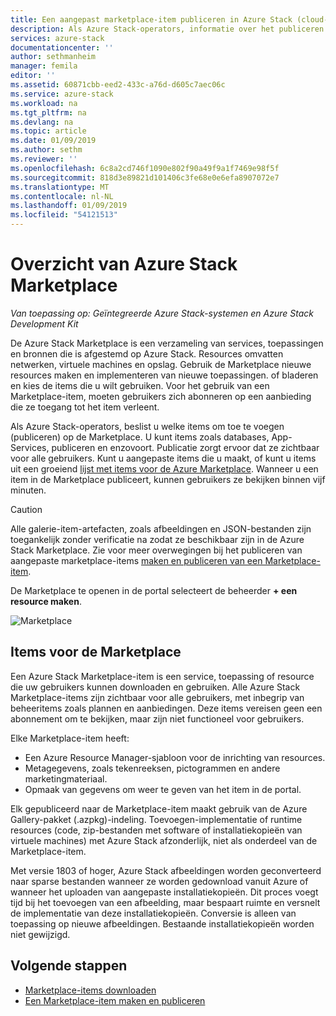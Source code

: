 ```yaml
---
title: Een aangepast marketplace-item publiceren in Azure Stack (cloud-operator) | Microsoft Docs
description: Als Azure Stack-operators, informatie over het publiceren van een aangepast marketplace-item in Azure Stack.
services: azure-stack
documentationcenter: ''
author: sethmanheim
manager: femila
editor: ''
ms.assetid: 60871cbb-eed2-433c-a76d-d605c7aec06c
ms.service: azure-stack
ms.workload: na
ms.tgt_pltfrm: na
ms.devlang: na
ms.topic: article
ms.date: 01/09/2019
ms.author: sethm
ms.reviewer: ''
ms.openlocfilehash: 6c8a2cd746f1090e802f90a49f9a1f7469e98f5f
ms.sourcegitcommit: 818d3e89821d101406c3fe68e0e6efa8907072e7
ms.translationtype: MT
ms.contentlocale: nl-NL
ms.lasthandoff: 01/09/2019
ms.locfileid: "54121513"
---
```

# <a name="azure-stack-marketplace-overview"></a>Overzicht van Azure Stack Marketplace

*Van toepassing op: Geïntegreerde Azure Stack-systemen en Azure Stack Development Kit*

De Azure Stack Marketplace is een verzameling van services, toepassingen en bronnen die is afgestemd op Azure Stack. Resources omvatten netwerken, virtuele machines en opslag. Gebruik de Marketplace nieuwe resources maken en implementeren van nieuwe toepassingen. of bladeren en kies de items die u wilt gebruiken. Voor het gebruik van een Marketplace-item, moeten gebruikers zich abonneren op een aanbieding die ze toegang tot het item verleent.

Als Azure Stack-operators, beslist u welke items om toe te voegen (publiceren) op de Marketplace. U kunt items zoals databases, App-Services, publiceren en enzovoort. Publicatie zorgt ervoor dat ze zichtbaar voor alle gebruikers. Kunt u aangepaste items die u maakt, of kunt u items uit een groeiend [lijst met items voor de Azure Marketplace](azure-stack-marketplace-azure-items.md). Wanneer u een item in de Marketplace publiceert, kunnen gebruikers ze bekijken binnen vijf minuten.

> [!CAUTION]  
> Alle galerie-item-artefacten, zoals afbeeldingen en JSON-bestanden zijn toegankelijk zonder verificatie na zodat ze beschikbaar zijn in de Azure Stack Marketplace. Zie voor meer overwegingen bij het publiceren van aangepaste marketplace-items [maken en publiceren van een Marketplace-item](azure-stack-create-and-publish-marketplace-item.md).

De Marketplace te openen in de portal selecteert de beheerder **+ een resource maken**.

![Marketplace](media/azure-stack-publish-custom-marketplace-item/image1.png)

## <a name="marketplace-items"></a>Items voor de Marketplace

Een Azure Stack Marketplace-item is een service, toepassing of resource die uw gebruikers kunnen downloaden en gebruiken. Alle Azure Stack Marketplace-items zijn zichtbaar voor alle gebruikers, met inbegrip van beheeritems zoals plannen en aanbiedingen. Deze items vereisen geen een abonnement om te bekijken, maar zijn niet functioneel voor gebruikers.

Elke Marketplace-item heeft:

* Een Azure Resource Manager-sjabloon voor de inrichting van resources.
* Metagegevens, zoals tekenreeksen, pictogrammen en andere marketingmateriaal.
* Opmaak van gegevens om weer te geven van het item in de portal.

Elk gepubliceerd naar de Marketplace-item maakt gebruik van de Azure Gallery-pakket (.azpkg)-indeling. Toevoegen-implementatie of runtime resources (code, zip-bestanden met software of installatiekopieën van virtuele machines) met Azure Stack afzonderlijk, niet als onderdeel van de Marketplace-item.

Met versie 1803 of hoger, Azure Stack afbeeldingen worden geconverteerd naar sparse bestanden wanneer ze worden gedownload vanuit Azure of wanneer het uploaden van aangepaste installatiekopieën. Dit proces voegt tijd bij het toevoegen van een afbeelding, maar bespaart ruimte en versnelt de implementatie van deze installatiekopieën. Conversie is alleen van toepassing op nieuwe afbeeldingen. Bestaande installatiekopieën worden niet gewijzigd.

## <a name="next-steps"></a>Volgende stappen

* [Marketplace-items downloaden](azure-stack-download-azure-marketplace-item.md)  
* [Een Marketplace-item maken en publiceren](azure-stack-create-and-publish-marketplace-item.md)

